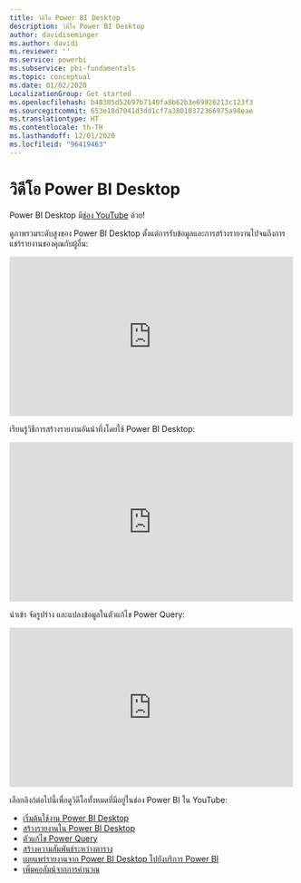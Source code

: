 ```yaml
---
title: วิดีโอ Power BI Desktop
description: วิดีโอ Power BI Desktop
author: davidiseminger
ms.author: davidi
ms.reviewer: ''
ms.service: powerbi
ms.subservice: pbi-fundamentals
ms.topic: conceptual
ms.date: 01/02/2020
LocalizationGroup: Get started
ms.openlocfilehash: b48305d52697b7140fa8b62b3e69926213c123f3
ms.sourcegitcommit: 653e18d7041d3dd1cf7a38010372366975a98eae
ms.translationtype: HT
ms.contentlocale: th-TH
ms.lasthandoff: 12/01/2020
ms.locfileid: "96419463"
---
```

# <a name="power-bi-desktop-videos"></a>วิดีโอ Power BI Desktop

Power BI Desktop มี[ช่อง YouTube](https://www.youtube.com/playlist?list=PL1N57mwBHtN2q1WbU5O29rrn_A0lkVv9p) ด้วย!

ดูภาพรวมระดับสูงของ Power BI Desktop ตั้งแต่การรับข้อมูลและการสร้างรายงานไปจนถึงการแชร์รายงานของคุณกับผู้อื่น: 

<iframe width="500" height="281" src="https://www.youtube.com/embed/Qgam9M8I0xA" frameborder="0" allowfullscreen></iframe>

เรียนรู้วิธีการสร้างรายงานอันน่าทึ่งโดยใช้ Power BI Desktop:

<iframe width="500" height="281" src="https://www.youtube.com/embed/IMAsitQ2cAc" frameborder="0" allowfullscreen></iframe> 

นำเข้า จัดรูปร่าง และแปลงข้อมูลในตัวแก้ไข Power Query:

<iframe width="500" height="281" src="https://www.youtube.com/embed/ByIUx-HmQbw" frameborder="0" allowfullscreen></iframe> 

เลือกลิงก์ต่อไปนี้เพื่อดูวิดีโอทั้งหมดที่มีอยู่ในช่อง Power BI ใน YouTube:

- [เริ่มต้นใช้งาน Power BI Desktop](https://www.youtube.com/watch?v=Qgam9M8I0xA)
- [สร้างรายงานใน Power BI Desktop](https://www.youtube.com/watch?v=IMAsitQ2cAc)
- [ตัวแก้ไข Power Query](https://www.youtube.com/watch?v=ByIUx-HmQbw)
- [สร้างความสัมพันธ์ระหว่างตาราง](https://www.youtube.com/watch?v=fVW4MCr0APA)
- [เผยแพร่รายงานจาก Power BI Desktop ไปยังบริการ Power BI](https://www.youtube.com/watch?v=ObwsFdC9e94)
- [เพิ่มคอลัมน์จากการคำนวณ](https://www.youtube.com/watch?v=62mLfiNcqVM)
